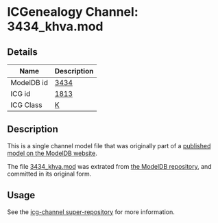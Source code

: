 # ICGenealogy Channel: 3434\_khva.mod

## Details

Name | Description
---- | -----------
ModelDB id | [3434](http://senselab.med.yale.edu/ModelDB/ShowModel.cshtml?model=3434)
ICG id | [1813](http://icg.neurotheory.ox.ac.uk/channels/1/1813)
ICG Class | [K](http://icg.neurotheory.ox.ac.uk/channels/1)

## Description

This is a single channel model file that was originally part of a [published model on the ModelDB website](http://senselab.med.yale.edu/mModelDB/ShowModel.cshtml?model=3434).

The file [3434\_khva.mod](3434_khva.mod) was extrated from [the ModelDB repository](http://senselab.med.yale.edu/ModelDB/ShowModel.cshtml?model=3434), and committed in its original form.

## Usage

See the [icg-channel super-repository](https://github.com/icgenealogy/icg-channels) for more information.